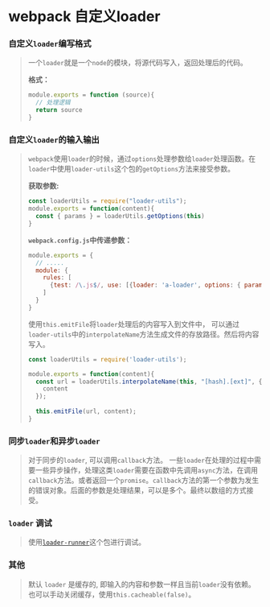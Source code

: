 

# webpack 自定义loader

### 自定义`loader`编写格式

> 一个`loader`就是一个`node`的模块，将源代码写入，返回处理后的代码。
>
> **格式：**
>
> ```javascript
> module.exports = function (source){
>   // 处理逻辑
>   return source
> }
> ```
>
> 

### 自定义`loader`的输入输出

> `webpack`使用`loader`的时候，通过`options`处理参数给`loader`处理函数。在`loader`中使用`loader-utils`这个包的`getOptions`方法来接受参数。
>
> **获取参数:**
>
> ```javascript
> const loaderUtils = require("loader-utils");
> module.exports = function(content){
>   const { params } = loaderUtils.getOptions(this)
> }
> ```
>
> **`webpack.config.js`中传递参数：**
>
> ```javascript
> module.exports = {
>   // .....
>   module: {
>     rules: [
>       {test: /\.js$/, use: [{loader: 'a-loader', options: { params: "params"}}]}
>     ]
>   }
> }
> ```
>
> 使用`this.emitFile`将`loader`处理后的内容写入到文件中， 可以通过`loader-utils`中的`interpolateName`方法生成文件的存放路径。然后将内容写入。
>
> ```javascript
> const loaderUtils = require('loader-utils');
> 
> module.exports = function(content){
>   const url = loaderUtils.interpolateName(this, "[hash].[ext]", {
>     content
>   });
>   
>   this.emitFile(url, content);
> }
> ```
>
> 

### 同步`loader`和异步`loader`

> 对于同步的`loader`, 可以调用`callback`方法。 一些`loader`在处理的过程中需要一些异步操作，处理这类`loader`需要在函数中先调用`async`方法，在调用`callback`方法。或者返回一个`promise`。`callback`方法的第一个参数为发生的错误对象。后面的参数是处理结果，可以是多个。最终以数组的方式接受。



### `loader` 调试

> 使用[`loader-runner`](https://github.com/webpack/loader-runner)这个包进行调试。

### 其他

> 默认 `loader` 是缓存的, 即输入的内容和参数一样且当前`loader`没有依赖。 也可以手动关闭缓存，使用`this.cacheable(false)`。

